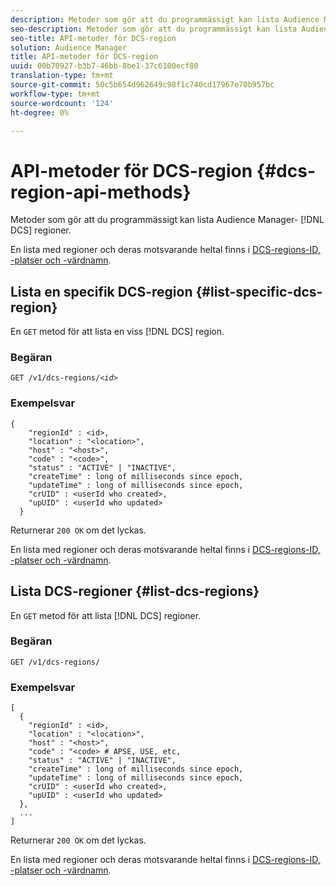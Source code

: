 ```yaml
---
description: Metoder som gör att du programmässigt kan lista Audience Manager DCS-regioner.
seo-description: Metoder som gör att du programmässigt kan lista Audience Manager DCS-regioner.
seo-title: API-metoder för DCS-region
solution: Audience Manager
title: API-metoder för DCS-region
uuid: 00b70927-b3b7-46bb-8be1-37c6100ecf80
translation-type: tm+mt
source-git-commit: 50c5b654d962649c98f1c740cd17967e70b957bc
workflow-type: tm+mt
source-wordcount: '124'
ht-degree: 0%

---
```



# API-metoder för DCS-region {#dcs-region-api-methods}

Metoder som gör att du programmässigt kan lista Audience Manager- [!DNL DCS] regioner.

<!-- c_rest_api_regions.xml -->

En lista med regioner och deras motsvarande heltal finns i [DCS-regions-ID, -platser och -värdnamn](../../api/dcs-intro/dcs-api-reference/dcs-regions.md).

## Lista en specifik DCS-region {#list-specific-dcs-region}

En `GET` metod för att lista en viss [!DNL DCS] region.

<!-- r_rest_api_regions_list_specific.xml -->

### Begäran

`GET /v1/dcs-regions/`*`<id>`*

### Exempelsvar

```
{ 
    "regionId" : <id>, 
    "location" : "<location>",
    "host" : "<host>",
    "code" : "<code>",
    "status" : "ACTIVE" | "INACTIVE",
    "createTime" : long of milliseconds since epoch,
    "updateTime" : long of milliseconds since epoch,
    "crUID" : <userId who created>,
    "upUID" : <userId who updated>
  }
```

Returnerar `200 OK` om det lyckas.

En lista med regioner och deras motsvarande heltal finns i [DCS-regions-ID, -platser och -värdnamn](../../api/dcs-intro/dcs-api-reference/dcs-regions.md).

## Lista DCS-regioner {#list-dcs-regions}

En `GET` metod för att lista [!DNL DCS] regioner.

<!-- r_rest_api_regions_list.xml -->

### Begäran

`GET /v1/dcs-regions/`

### Exempelsvar

```
[
  { 
    "regionId" : <id>, 
    "location" : "<location>",
    "host" : "<host>",
    "code" : "<code> # APSE, USE, etc,
    "status" : "ACTIVE" | "INACTIVE",
    "createTime" : long of milliseconds since epoch,
    "updateTime" : long of milliseconds since epoch,
    "crUID" : <userId who created>,
    "upUID" : <userId who updated>
  },
  ...
]
```

Returnerar `200 OK` om det lyckas.

En lista med regioner och deras motsvarande heltal finns i [DCS-regions-ID, -platser och -värdnamn](../../api/dcs-intro/dcs-api-reference/dcs-regions.md).
